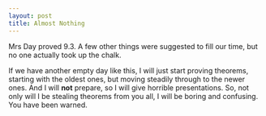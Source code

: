 ```yaml
---
layout: post
title: Almost Nothing
---
```


Mrs Day proved 9.3. A few other things were suggested to fill our time, but no one
actually took up the chalk.

If we have another empty day like this, I will just start proving theorems, starting
with the oldest ones, but moving steadily through to the newer ones. And I will
**not** prepare, so I will give horrible presentations. So, not only will I be
stealing theorems from you all, I will be boring and confusing.
You have been warned.
